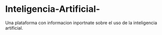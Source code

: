 # Inteligencia-Artificial-
Una plataforma con informacion inportnate sobre el uso de la inteligencia artificial.
